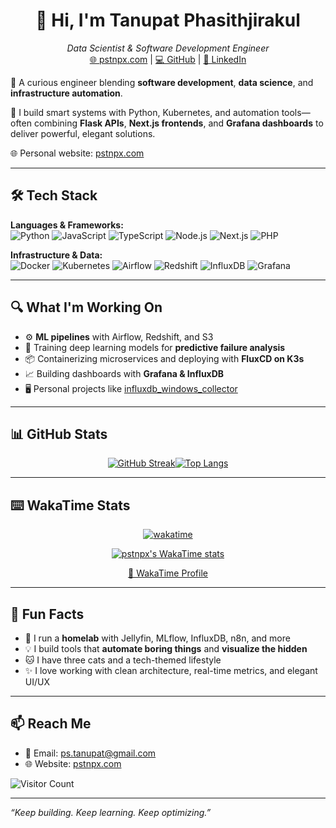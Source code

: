 <h1 align="center">👋 Hi, I'm Tanupat Phasithjirakul</h1>
<p align="center">
  <em>Data Scientist & Software Development Engineer</em><br>
  <a href="https://pstnpx.com">🌐 pstnpx.com</a> | 
  <a href="https://github.com/pstnpx">💻 GitHub</a> | 
  <a href="https://linkedin.com/in/ps-tanupat">🔗 LinkedIn</a>
</p>

🚀 A curious engineer blending **software development**, **data science**, and **infrastructure automation**.

🔧 I build smart systems with Python, Kubernetes, and automation tools—often combining **Flask APIs**, **Next.js frontends**, and **Grafana dashboards** to deliver powerful, elegant solutions.

🌐 Personal website: [pstnpx.com](https://pstnpx.com)

---

## 🛠 Tech Stack

**Languages & Frameworks:**  
![Python](https://img.shields.io/badge/Python-3670A0?style=for-the-badge&logo=python&logoColor=ffdd54)
![JavaScript](https://img.shields.io/badge/JavaScript-323330?style=for-the-badge&logo=javascript)
![TypeScript](https://img.shields.io/badge/TypeScript-blue?style=for-the-badge&logo=typescript)
![Node.js](https://img.shields.io/badge/Node.js-339933?style=for-the-badge&logo=nodedotjs)
![Next.js](https://img.shields.io/badge/Next.js-black?style=for-the-badge&logo=next.js)
![PHP](https://img.shields.io/badge/PHP-777BB4?style=for-the-badge&logo=php)

**Infrastructure & Data:**  
![Docker](https://img.shields.io/badge/Docker-2496ED?style=for-the-badge&logo=docker&logoColor=white)
![Kubernetes](https://img.shields.io/badge/Kubernetes-326ce5?style=for-the-badge&logo=kubernetes)
![Airflow](https://img.shields.io/badge/Apache%20Airflow-017CEE?style=for-the-badge&logo=apacheairflow)
![Redshift](https://img.shields.io/badge/Amazon%20Redshift-4053D6?style=for-the-badge&logo=amazon-aws)
![InfluxDB](https://img.shields.io/badge/InfluxDB-22ADF6?style=for-the-badge&logo=influxdb)
![Grafana](https://img.shields.io/badge/Grafana-F46800?style=for-the-badge&logo=grafana)

---

## 🔍 What I'm Working On

- ⚙️ **ML pipelines** with Airflow, Redshift, and S3
- 🧠 Training deep learning models for **predictive failure analysis**
- 📦 Containerizing microservices and deploying with **FluxCD on K3s**
- 📈 Building dashboards with **Grafana & InfluxDB**
- 🖥 Personal projects like [influxdb_windows_collector](https://github.com/pstnpx/influxdb_windows_collector)

---

## 📊 GitHub Stats

<div align="center">
  
[![GitHub Streak](https://github-readme-streak-stats.herokuapp.com?user=pstnpx&theme=dark&hide_border=true)](https://git.io/streak-stats)[![Top Langs](https://github-readme-stats.vercel.app/api/top-langs/?username=pstnpx&layout=compact&theme=vision-friendly-dark)](https://github.com/anuraghazra/github-readme-stats)

</div>

---

## ⌨️ WakaTime Stats

<!--START_SECTION:waka-->

<div align="center">
  
[![wakatime](https://wakatime.com/badge/user/79698f45-466b-41e5-9142-334b2f6186ff.svg)](https://wakatime.com/@79698f45-466b-41e5-9142-334b2f6186ff)

[![pstnpx's WakaTime stats](https://github-readme-stats.vercel.app/api/wakatime?username=pstnpx\&layout=compact)](https://github.com/anuraghazra/github-readme-stats)

<a href="https://wakatime.com/@pstnpx">🔗 WakaTime Profile</a>

</div>
<!--END_SECTION:waka-->

---

## 🎯 Fun Facts

- 🐧 I run a **homelab** with Jellyfin, MLflow, InfluxDB, n8n, and more
- 💡 I build tools that **automate boring things** and **visualize the hidden**
- 🐱 I have three cats and a tech-themed lifestyle
- ✨ I love working with clean architecture, real-time metrics, and elegant UI/UX

---

## 📫 Reach Me

- 📧 Email: [ps.tanupat@gmail.com](mailto:ps.tanupat@gmail.com)
- 🌐 Website: [pstnpx.com](https://pstnpx.com)

![Visitor Count](https://profile-counter.glitch.me/pstnpx/count.svg)

---

_“Keep building. Keep learning. Keep optimizing.”_
